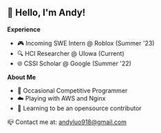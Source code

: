 ## 👋 Hello, I'm Andy!

**Experience**
- 🎮 Incoming SWE Intern @ Roblox (Summer '23)
- 🔍 HCI Researcher @ UIowa (Current)
- 🌐 CSSI Scholar @ Google (Summer '22)

**About Me**
- 🧱 Occasional Competitive Programmer 
- ☁️ Playing with AWS and Nginx
- 📘 Learning to be an opensource contributor


📪 Contact me at: andyluo918@gmail.com
<!---
andyluo03/andyluo03 is a ✨ special ✨ repository because its `README.md` (this file) appears on your GitHub profile.
You can click the Preview link to take a look at your changes.
--->
